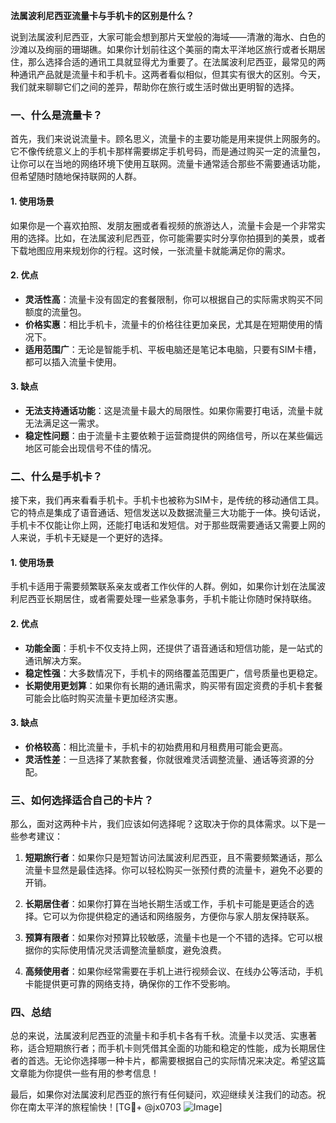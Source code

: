 **法属波利尼西亚流量卡与手机卡的区别是什么？**

说到法属波利尼西亚，大家可能会想到那片天堂般的海域——清澈的海水、白色的沙滩以及绚丽的珊瑚礁。如果你计划前往这个美丽的南太平洋地区旅行或者长期居住，那么选择合适的通讯工具就显得尤为重要了。在法属波利尼西亚，最常见的两种通讯产品就是流量卡和手机卡。这两者看似相似，但其实有很大的区别。今天，我们就来聊聊它们之间的差异，帮助你在旅行或生活时做出更明智的选择。

### **一、什么是流量卡？**

首先，我们来说说流量卡。顾名思义，流量卡的主要功能是用来提供上网服务的。它不像传统意义上的手机卡那样需要绑定手机号码，而是通过购买一定的流量包，让你可以在当地的网络环境下使用互联网。流量卡通常适合那些不需要通话功能，但希望随时随地保持联网的人群。

#### **1. 使用场景**
如果你是一个喜欢拍照、发朋友圈或者看视频的旅游达人，流量卡会是一个非常实用的选择。比如，在法属波利尼西亚，你可能需要实时分享你拍摄到的美景，或者下载地图应用来规划你的行程。这时候，一张流量卡就能满足你的需求。

#### **2. 优点**
- **灵活性高**：流量卡没有固定的套餐限制，你可以根据自己的实际需求购买不同额度的流量包。
- **价格实惠**：相比手机卡，流量卡的价格往往更加亲民，尤其是在短期使用的情况下。
- **适用范围广**：无论是智能手机、平板电脑还是笔记本电脑，只要有SIM卡槽，都可以插入流量卡使用。

#### **3. 缺点**
- **无法支持通话功能**：这是流量卡最大的局限性。如果你需要打电话，流量卡就无法满足这一需求。
- **稳定性问题**：由于流量卡主要依赖于运营商提供的网络信号，所以在某些偏远地区可能会出现信号不佳的情况。

### **二、什么是手机卡？**

接下来，我们再来看看手机卡。手机卡也被称为SIM卡，是传统的移动通信工具。它的特点是集成了语音通话、短信发送以及数据流量三大功能于一体。换句话说，手机卡不仅能让你上网，还能打电话和发短信。对于那些既需要通话又需要上网的人来说，手机卡无疑是一个更好的选择。

#### **1. 使用场景**
手机卡适用于需要频繁联系亲友或者工作伙伴的人群。例如，如果你计划在法属波利尼西亚长期居住，或者需要处理一些紧急事务，手机卡能让你随时保持联络。

#### **2. 优点**
- **功能全面**：手机卡不仅支持上网，还提供了语音通话和短信功能，是一站式的通讯解决方案。
- **稳定性强**：大多数情况下，手机卡的网络覆盖范围更广，信号质量也更稳定。
- **长期使用更划算**：如果你有长期的通讯需求，购买带有固定资费的手机卡套餐可能会比临时购买流量卡更加经济实惠。

#### **3. 缺点**
- **价格较高**：相比流量卡，手机卡的初始费用和月租费用可能会更高。
- **灵活性差**：一旦选择了某款套餐，你就很难灵活调整流量、通话等资源的分配。

### **三、如何选择适合自己的卡片？**

那么，面对这两种卡片，我们应该如何选择呢？这取决于你的具体需求。以下是一些参考建议：

1. **短期旅行者**：如果你只是短暂访问法属波利尼西亚，且不需要频繁通话，那么流量卡显然是最佳选择。你可以轻松购买一张预付费的流量卡，避免不必要的开销。

2. **长期居住者**：如果你打算在当地长期生活或工作，手机卡可能是更适合的选择。它可以为你提供稳定的通话和网络服务，方便你与家人朋友保持联系。

3. **预算有限者**：如果你对预算比较敏感，流量卡也是一个不错的选择。它可以根据你的实际使用情况灵活调整流量额度，避免浪费。

4. **高频使用者**：如果你经常需要在手机上进行视频会议、在线办公等活动，手机卡能提供更可靠的网络支持，确保你的工作不受影响。

### **四、总结**

总的来说，法属波利尼西亚的流量卡和手机卡各有千秋。流量卡以灵活、实惠著称，适合短期旅行者；而手机卡则凭借其全面的功能和稳定的性能，成为长期居住者的首选。无论你选择哪一种卡片，都需要根据自己的实际情况来决定。希望这篇文章能为你提供一些有用的参考信息！

最后，如果你对法属波利尼西亚的旅行有任何疑问，欢迎继续关注我们的动态。祝你在南太平洋的旅程愉快！[TG💪+ @jx0703 ![Image](https://github.com/user-attachments/assets/dbca1d08-cadb-493c-b0ec-ad6f7a83f270)]